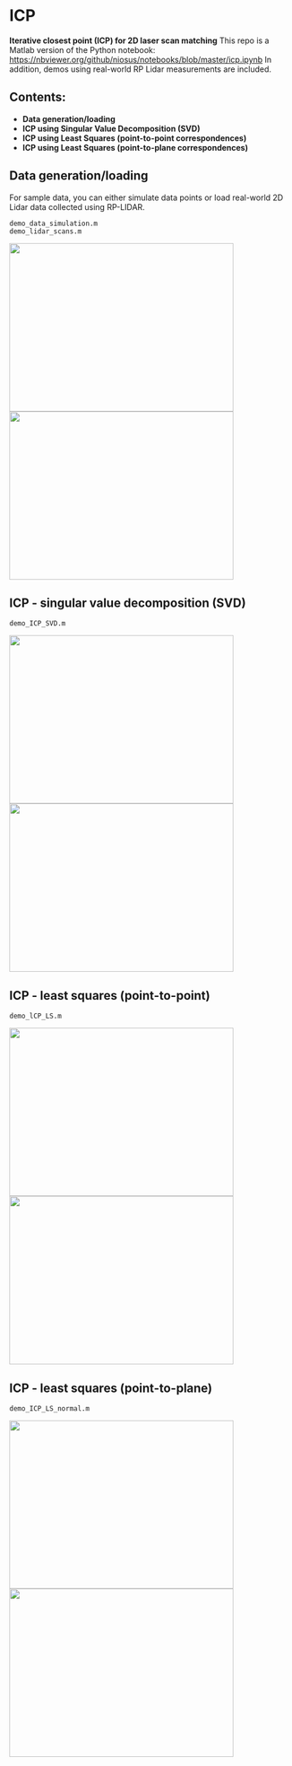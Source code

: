 # ICP
**Iterative closest point (ICP) for 2D laser scan matching** 
This repo is a Matlab version of the Python notebook: https://nbviewer.org/github/niosus/notebooks/blob/master/icp.ipynb 
In addition, demos using real-world RP Lidar measurements are included. 

## Contents:
- **Data generation/loading**
- **ICP using Singular Value Decomposition (SVD)**
- **ICP using Least Squares (point-to-point correspondences)**
- **ICP using Least Squares (point-to-plane correspondences)**

## **Data generation/loading**
For sample data, you can either simulate data points or load real-world 2D Lidar data collected using RP-LIDAR. 
```
demo_data_simulation.m 
demo_lidar_scans.m
```
<p float="left">
<img src="plots/demo_simulated_data.bmp" width="400" height="300"> 
<img src="plots/demo_lidar_data.bmp" width="400" height="300"> 
</p>

## **ICP - singular value decomposition (SVD)** 
```
demo_ICP_SVD.m
```
<p float="left">
<img src="plots/gifs/correspondences_svd.gif" width="400" height="300"> 
<img src="plots/gifs/correspondences_svd_lidar.gif" width="400" height="300"> 
</p>

## **ICP - least squares (point-to-point)** 
```
demo_lCP_LS.m
```
<p float="left">
<img src="plots/gifs/correspondences_ls.gif" width="400" height="300"> 
<img src="plots/gifs/correspondences_ls_lidar.gif" width="400" height="300"> 
</p>


## **ICP - least squares (point-to-plane)** 
``` 
demo_ICP_LS_normal.m
```
<p float="left">
<img src="plots/gifs/correspondences_ls_normal.gif" width="400" height="300"> 
<img src="plots/gifs/correspondences_ls_normal_lidar.gif" width="400" height="300"> 
</p>
